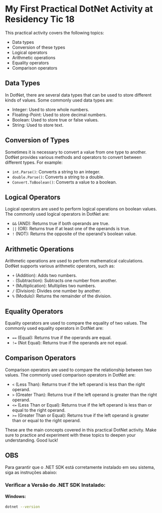 # My First Practical DotNet Activity at Residency Tic 18

This practical activity covers the following topics:

- Data types
- Conversion of these types
- Logical operators
- Arithmetic operations
- Equality operators
- Comparison operators

## Data Types

In DotNet, there are several data types that can be used to store different kinds of values. Some commonly used data types are:

- Integer: Used to store whole numbers.
- Floating-Point: Used to store decimal numbers.
- Boolean: Used to store true or false values.
- String: Used to store text.

## Conversion of Types

Sometimes it is necessary to convert a value from one type to another. DotNet provides various methods and operators to convert between different types. For example:

- `int.Parse()`: Converts a string to an integer.
- `double.Parse()`: Converts a string to a double.
- `Convert.ToBoolean()`: Converts a value to a boolean.

## Logical Operators

Logical operators are used to perform logical operations on boolean values. The commonly used logical operators in DotNet are:

- `&&` (AND): Returns true if both operands are true.
- `||` (OR): Returns true if at least one of the operands is true.
- `!` (NOT): Returns the opposite of the operand's boolean value.

## Arithmetic Operations

Arithmetic operations are used to perform mathematical calculations. DotNet supports various arithmetic operators, such as:

- `+` (Addition): Adds two numbers.
- `-` (Subtraction): Subtracts one number from another.
- `*` (Multiplication): Multiplies two numbers.
- `/` (Division): Divides one number by another.
- `%` (Modulo): Returns the remainder of the division.

## Equality Operators

Equality operators are used to compare the equality of two values. The commonly used equality operators in DotNet are:

- `==` (Equal): Returns true if the operands are equal.
- `!=` (Not Equal): Returns true if the operands are not equal.

## Comparison Operators

Comparison operators are used to compare the relationship between two values. The commonly used comparison operators in DotNet are:

- `<` (Less Than): Returns true if the left operand is less than the right operand.
- `>` (Greater Than): Returns true if the left operand is greater than the right operand.
- `<=` (Less Than or Equal): Returns true if the left operand is less than or equal to the right operand.
- `>=` (Greater Than or Equal): Returns true if the left operand is greater than or equal to the right operand.

These are the main concepts covered in this practical DotNet activity. Make sure to practice and experiment with these topics to deepen your understanding. Good luck!


## OBS

<!-- Question Number One -->
Para garantir que o .NET SDK está corretamente instalado em seu sistema, siga as instruções abaixo:

### Verificar a Versão do .NET SDK Instalado:

#### Windows:
```bash
dotnet --version


